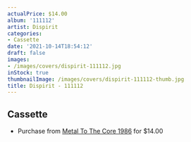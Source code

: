 ```yaml
---
actualPrice: $14.00
album: '111112'
artist: Dispirit
categories:
- Cassette
date: '2021-10-14T18:54:12'
draft: false
images:
- /images/covers/dispirit-111112.jpg
inStock: true
thumbnailImage: /images/covers/dispirit-111112-thumb.jpg
title: Dispirit - 111112
---
```


## Cassette
* Purchase from [Metal To The Core 1986](https://metaltothecore1986.com/shop/dispirit-111112-cassette/) for $14.00
